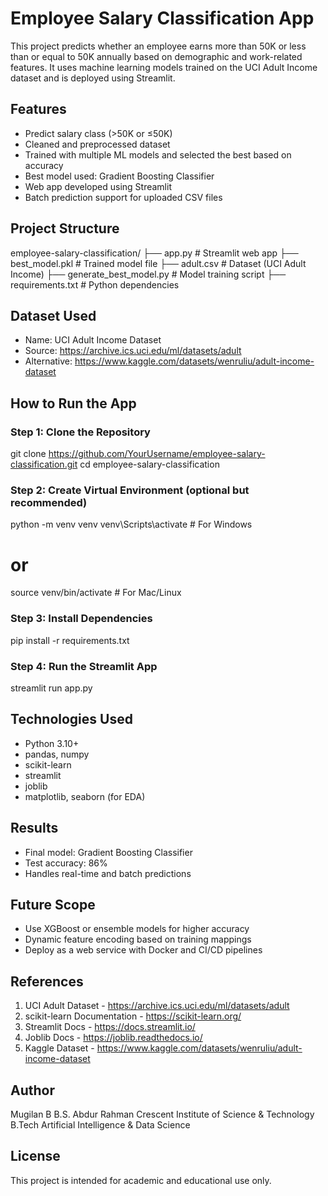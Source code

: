 # Employee Salary Classification App

This project predicts whether an employee earns more than 50K or less than or equal to 50K annually based on demographic and work-related features. It uses machine learning models trained on the UCI Adult Income dataset and is deployed using Streamlit.

## Features
- Predict salary class (>50K or ≤50K)
- Cleaned and preprocessed dataset
- Trained with multiple ML models and selected the best based on accuracy
- Best model used: Gradient Boosting Classifier
- Web app developed using Streamlit
- Batch prediction support for uploaded CSV files

## Project Structure
employee-salary-classification/
├── app.py                 # Streamlit web app
├── best_model.pkl         # Trained model file
├── adult.csv              # Dataset (UCI Adult Income)
├── generate_best_model.py # Model training script
├── requirements.txt       # Python dependencies

## Dataset Used
- Name: UCI Adult Income Dataset
- Source: https://archive.ics.uci.edu/ml/datasets/adult
- Alternative: https://www.kaggle.com/datasets/wenruliu/adult-income-dataset

## How to Run the App

### Step 1: Clone the Repository
git clone https://github.com/YourUsername/employee-salary-classification.git
cd employee-salary-classification

### Step 2: Create Virtual Environment (optional but recommended)
python -m venv venv
venv\Scripts\activate   # For Windows
# or
source venv/bin/activate  # For Mac/Linux

### Step 3: Install Dependencies
pip install -r requirements.txt

### Step 4: Run the Streamlit App
streamlit run app.py

## Technologies Used
- Python 3.10+
- pandas, numpy
- scikit-learn
- streamlit
- joblib
- matplotlib, seaborn (for EDA)

## Results
- Final model: Gradient Boosting Classifier
- Test accuracy: 86%
- Handles real-time and batch predictions

## Future Scope
- Use XGBoost or ensemble models for higher accuracy
- Dynamic feature encoding based on training mappings
- Deploy as a web service with Docker and CI/CD pipelines

## References
1. UCI Adult Dataset - https://archive.ics.uci.edu/ml/datasets/adult  
2. scikit-learn Documentation - https://scikit-learn.org/  
3. Streamlit Docs - https://docs.streamlit.io/  
4. Joblib Docs - https://joblib.readthedocs.io/  
5. Kaggle Dataset - https://www.kaggle.com/datasets/wenruliu/adult-income-dataset

## Author
Mugilan B
B.S. Abdur Rahman Crescent Institute of Science & Technology
B.Tech Artificial Intelligence & Data Science

## License
This project is intended for academic and educational use only.
